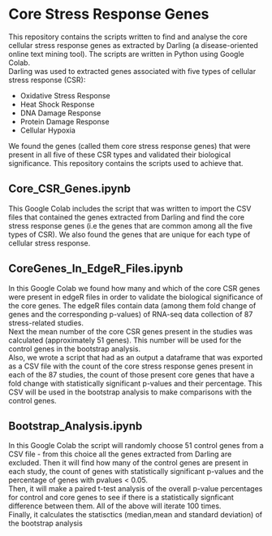 # Core Stress Response Genes 
This repository contains the scripts written to find and analyse the core cellular stress response genes as extracted by Darling (a disease-oriented online text mining tool). The scripts are written in Python using Google Colab. <br/>
Darling was used to extracted genes associated with five types of cellular stress response (CSR): 
- Oxidative Stress Response
- Heat Shock Response
- DNA Damage Response
- Protein Damage Response
- Cellular Hypoxia <br/>

We found the genes (called them core stress response genes) that were present in all five of these CSR types and validated their biological significance. This repository contains the scripts used to achieve that. 

## Core_CSR_Genes.ipynb
This Google Colab includes the script that was written to import the CSV files that contained the genes extracted from Darling and find the core stress response genes (i.e the genes that are common among all the five types of CSR). We also found the genes that are unique for each type of cellular stress response.

## CoreGenes_In_EdgeR_Files.ipynb
In this Google Colab we found how many and which of the core CSR genes were present in edgeR files in order to validate the biological significance of the core genes. The edgeR files contain data (among them fold change of genes and the corresponding p-values) of RNA-seq data collection of 87 stress-related studies. <br/>
Next the mean number of the core CSR genes present in the studies was calculated (approximately 51 genes). This number will be used for the control genes in the bootstrap analysis. <br/>
Also, we wrote a script that had as an output a dataframe that was exported as a CSV file with the count of the core stress response genes present in each of the 87 studies, the count of those present core genes that have a fold change with statistically significant p-values and their percentage. This CSV will be used in the bootstrap analysis to make comparisons with the control genes.

## Bootstrap_Analysis.ipynb
In this Google Colab the script will randomly choose 51 control genes from a CSV file - from this choice all the genes extracted from Darling are excluded. Then it will find how many of the control genes are present in each study, the count of genes with statistically significant p-values and the percentage of genes with pvalues < 0.05. <br/> 
Then, it will make a paired t-test analysis of the overall p-value percentages for control and core genes to see if there is a statistically signficant difference between them. All of the above will iterate 100 times. <br/>
Finally, it calculates the statisctics (median,mean and standard deviation) of the bootstrap analysis 
